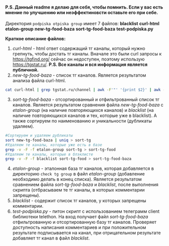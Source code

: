 #### P.S. Данный readme я делаю для себя, чтобы помнить. Если у вас есть мнение по улучшению или неэффектиновсти оставьте его при себе.

Директория ``podpiska otpiska group`` имеет 7 файлов: **blacklist**  **curl-html**  **etalon-group**  **new-tg-food-baza** **sort-tg-food-baza**  **test-podpiska.py**

**Краткое описание файлов:**

1) *curl-html* - html ответ содержащий тг каналы, который нужно грепнуть, чтобы достать тг каналы. Вначале это были curl запросы к https://tgfind.org/ сейчас он недоступен, поэтому использую https://tgstat.ru/.
**P.S. Все каналы и вся информация является публичной.**
2) *new-tg-food-baza* - список тг каналов. Является результатом анализа файла curl-html.
```bash
cat curl-html | grep tgstat.ru/channel | awk -F'"' '{print $2}' | awk -F'/' '{print $5}' | grep '@' > new-tg-food-baza
```
3) *sort-tg-food-baza* - отсортированный и отфильтрованный список тг каналов. Является результатом сравнения файла *new-tg-food-baza* с *etalon-group* (на наличие повторяющихся каналов) и *blacklist* (на наличие повторяющихся каналов и тех, которые уже в blacklist). А также сортируем по наименованию и уникальности (дубликаты удаляем).
```bash
#Сортируем и удаляем дубликаты
sort new-tg-food-baza | uniq > sort-tg
#Удаляем те каналы, которые уже есть в базе
grep -v -F -f etalon-group sort-tg > sort-tg-food
#Удаляем те каналы, которые в блэклисте
grep -v -F -f blacklist sort-tg-food > sort-tg-food-baza
```
4) *etalon-group* - эталонная база тг каналов, которая добавляется в директорию ``check tg group`` в файл *etalon-group* (добавление необходимо делать в конец списка). Является результатом сравнением файла *sort-tg-food-baza* и *blacklist*, после выполнения скрипта (отбрасываем те тг каналы, в которых комментарии запрещены).
5) *blacklist* - содержит список тг каналов, у которых запрещены комментарии.
6) *test-podpiska.py* - питон скрипт с использованием телеграмм client библиотеки telethon. На вход получает файл *sort-tg-food-baza* отфильтрованную и отсортированную базу тг каналов. Проверяет доступность написания комментариев и при положительном результате подписывается на канал, при отрицательном результате добавляет тг канал в файл *blacklist*.
